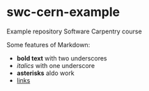# swc-cern-example
Example repository Software Carpentry course

Some features of Markdown:

- __bold text__ with two underscores
- _italics_ with one underscore
- **asterisks** aldo work
- [links](https://home.cern)
